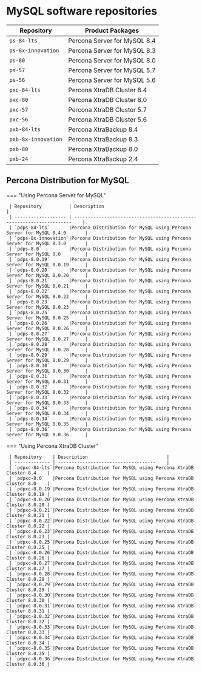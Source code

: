 # MySQL software repositories

| Repository         | Product Packages                    |
| ------------------ | ----------------------------------- |
| `ps-84-lts`        | Percona Server for MySQL 8.4        |
| `ps-8x-innovation` | Percona Server for MySQL 8.3        |
| `ps-80`            | Percona Server for MySQL 8.0        |
| `ps-57`            | Percona Server for MySQL 5.7        |
| `ps-56`            | Percona Server for MySQL 5.6        |
| `pxc-84-lts`       | Percona XtraDB Cluster 8.4          |
| `pxc-80`           | Percona XtraDB Cluster 8.0          |
| `pxc-57`           | Percona XtraDB Cluster 5.7          |
| `pxc-56`           | Percona XtraDB Cluster 5.6          |
| `pxb-84-lts`       | Percona XtraBackup 8.4              |
| `pxb-8x-innovation`| Percona XtraBackup 8.3              |
| `pxb-80`           | Percona XtraBackup 8.0              |
| `pxb-24`           | Percona XtraBackup 2.4              |

## Percona Distribution for MySQL

=== "Using Percona Server for MySQL"
     
     | Repository          | Description                                                              |
     | ------------------- | ---------------------------------------------------------------------    |
     | `pdps-84-lts`       |Percona Distribution for MySQL using Percona Server for MySQL 8.4.0       |
     | `pdps-8x-innovation`|Percona Distribution for MySQL using Percona Server for MySQL 8.3.0       |
     | `pdps-8.0`          |Percona Distribution for MySQL using Percona Server for MySQL 8.0         |
     | `pdps-8.0.19`       |Percona Distribution for MySQL using Percona Server for MySQL 8.0.19      |
     | `pdps-8.0.20`       |Percona Distribution for MySQL using Percona Server for MySQL 8.0.20      |
     | `pdps-8.0.21`       |Percona Distribution for MySQL using Percona Server for MySQL 8.0.21      |
     | `pdps-8.0.22`       |Percona Distribution for MySQL using Percona Server for MySQL 8.0.22      |
     | `pdps-8.0.23`       |Percona Distribution for MySQL using Percona Server for MySQL 8.0.23      |
     | `pdps-8.0.25`       |Percona Distribution for MySQL using Percona Server for MySQL 8.0.25      |
     | `pdps-8.0.26`       |Percona Distribution for MySQL using Percona Server for MySQL 8.0.26      |
     | `pdps-8.0.27`       |Percona Distribution for MySQL using Percona Server for MySQL 8.0.27      |
     | `pdps-8.0.28`       |Percona Distribution for MySQL using Percona Server for MySQL 8.0.28      |
     | `pdps-8.0.29`       |Percona Distribution for MySQL using Percona Server for MySQL 8.0.29      |
     | `pdps-8.0.30`       |Percona Distribution for MySQL using Percona Server for MySQL 8.0.30      |
     | `pdps-8.0.31`       |Percona Distribution for MySQL using Percona Server for MySQL 8.0.31      |
     | `pdps-8.0.32`       |Percona Distribution for MySQL using Percona Server for MySQL 8.0.32      |
     | `pdps-8.0.33`       |Percona Distribution for MySQL using Percona Server for MySQL 8.0.33      |
     | `pdps-8.0.34`       |Percona Distribution for MySQL using Percona Server for MySQL 8.0.34      |
     | `pdps-8.0.34`       |Percona Distribution for MySQL using Percona Server for MySQL 8.0.35      |
     | `pdps-8.0.36`       |Percona Distribution for MySQL using Percona Server for MySQL 8.0.36      |

=== "Using Percona XtraDB Cluster"

     | Repository    | Description                             |
     | ------------- | ------------------------------------    |
     | `pdpxc-84-lts`|Percona Distribution for MySQL using Percona XtraDB Cluster 8.4    |
     | `pdpxc-8.0`   |Percona Distribution for MySQL using Percona XtraDB Cluster 8.0    |
     | `pdpxc-8.0.19`|Percona Distribution for MySQL using Percona XtraDB Cluster 8.0.19 |
     | `pdpxc-8.0.20`|Percona Distribution for MySQL using Percona XtraDB Cluster 8.0.20 |
     | `pdpxc-8.0.21`|Percona Distribution for MySQL using Percona XtraDB Cluster 8.0.21 |
     | `pdpxc-8.0.22`|Percona Distribution for MySQL using Percona XtraDB Cluster 8.0.22 |
     | `pdpxc-8.0.23`|Percona Distribution for MySQL using Percona XtraDB Cluster 8.0.23 |
     | `pdpxc-8.0.25`|Percona Distribution for MySQL using Percona XtraDB Cluster 8.0.25 |
     | `pdpxc-8.0.26`|Percona Distribution for MySQL using Percona XtraDB Cluster 8.0.26 |
     | `pdpxc-8.0.27`|Percona Distribution for MySQL using Percona XtraDB Cluster 8.0.27 |
     | `pdpxc-8.0.28`|Percona Distribution for MySQL using Percona XtraDB Cluster 8.0.28 |
     | `pdpxc-8.0.29`|Percona Distribution for MySQL using Percona XtraDB Cluster 8.0.29 |
     | `pdpxc-8.0.30`|Percona Distribution for MySQL using Percona XtraDB Cluster 8.0.30 |
     | `pdpxc-8.0.31`|Percona Distribution for MySQL using Percona XtraDB Cluster 8.0.31 |
     | `pdpxc-8.0.32`|Percona Distribution for MySQL using Percona XtraDB Cluster 8.0.32 |
     | `pdpxc-8.0.33`|Percona Distribution for MySQL using Percona XtraDB Cluster 8.0.33 |
     | `pdpxc-8.0.34`|Percona Distribution for MySQL using Percona XtraDB Cluster 8.0.34 |
     | `pdpxc-8.0.35`|Percona Distribution for MySQL using Percona XtraDB Cluster 8.0.35 |
     | `pdpxc-8.0.36`|Percona Distribution for MySQL using Percona XtraDB Cluster 8.0.36 |